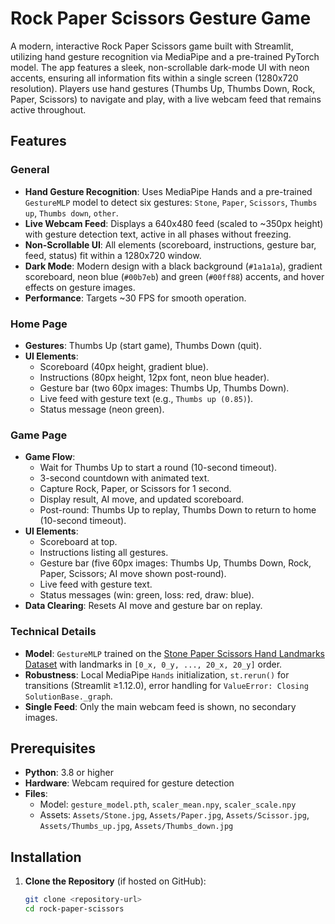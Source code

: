 # Rock Paper Scissors Gesture Game

A modern, interactive Rock Paper Scissors game built with Streamlit, utilizing hand gesture recognition via MediaPipe and a pre-trained PyTorch model. The app features a sleek, non-scrollable dark-mode UI with neon accents, ensuring all information fits within a single screen (1280x720 resolution). Players use hand gestures (Thumbs Up, Thumbs Down, Rock, Paper, Scissors) to navigate and play, with a live webcam feed that remains active throughout.

## Features

### General
- **Hand Gesture Recognition**: Uses MediaPipe Hands and a pre-trained `GestureMLP` model to detect six gestures: `Stone`, `Paper`, `Scissors`, `Thumbs up`, `Thumbs down`, `other`.
- **Live Webcam Feed**: Displays a 640x480 feed (scaled to ~350px height) with gesture detection text, active in all phases without freezing.
- **Non-Scrollable UI**: All elements (scoreboard, instructions, gesture bar, feed, status) fit within a 1280x720 window.
- **Dark Mode**: Modern design with a black background (`#1a1a1a`), gradient scoreboard, neon blue (`#00b7eb`) and green (`#00ff88`) accents, and hover effects on gesture images.
- **Performance**: Targets ~30 FPS for smooth operation.

### Home Page
- **Gestures**: Thumbs Up (start game), Thumbs Down (quit).
- **UI Elements**:
  - Scoreboard (40px height, gradient blue).
  - Instructions (80px height, 12px font, neon blue header).
  - Gesture bar (two 60px images: Thumbs Up, Thumbs Down).
  - Live feed with gesture text (e.g., `Thumbs up (0.85)`).
  - Status message (neon green).

### Game Page
- **Game Flow**:
  - Wait for Thumbs Up to start a round (10-second timeout).
  - 3-second countdown with animated text.
  - Capture Rock, Paper, or Scissors for 1 second.
  - Display result, AI move, and updated scoreboard.
  - Post-round: Thumbs Up to replay, Thumbs Down to return to home (10-second timeout).
- **UI Elements**:
  - Scoreboard at top.
  - Instructions listing all gestures.
  - Gesture bar (five 60px images: Thumbs Up, Thumbs Down, Rock, Paper, Scissors; AI move shown post-round).
  - Live feed with gesture text.
  - Status messages (win: green, loss: red, draw: blue).
- **Data Clearing**: Resets AI move and gesture bar on replay.

### Technical Details
- **Model**: `GestureMLP` trained on the [Stone Paper Scissors Hand Landmarks Dataset](https://www.kaggle.com/datasets/aryan7781/stone-paper-scissors-hand-landmarks-dataset) with landmarks in `[0_x, 0_y, ..., 20_x, 20_y]` order.
- **Robustness**: Local MediaPipe `Hands` initialization, `st.rerun()` for transitions (Streamlit ≥1.12.0), error handling for `ValueError: Closing SolutionBase._graph`.
- **Single Feed**: Only the main webcam feed is shown, no secondary images.

## Prerequisites

- **Python**: 3.8 or higher
- **Hardware**: Webcam required for gesture detection
- **Files**:
  - Model: `gesture_model.pth`, `scaler_mean.npy`, `scaler_scale.npy`
  - Assets: `Assets/Stone.jpg`, `Assets/Paper.jpg`, `Assets/Scissor.jpg`, `Assets/Thumbs_up.jpg`, `Assets/Thumbs_down.jpg`

## Installation

1. **Clone the Repository** (if hosted on GitHub):
   ```bash
   git clone <repository-url>
   cd rock-paper-scissors
